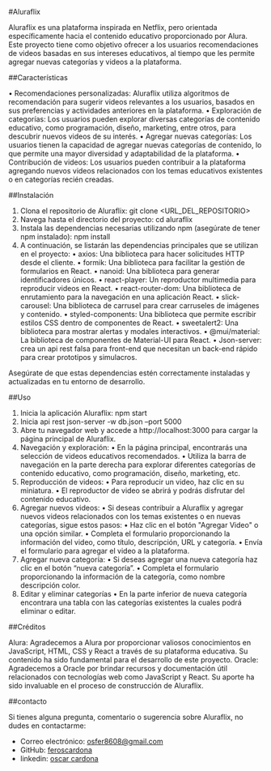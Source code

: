 #Aluraflix

Aluraflix es una plataforma inspirada en Netflix, pero orientada específicamente hacia el contenido educativo proporcionado por Alura. Este proyecto tiene como objetivo ofrecer a los usuarios recomendaciones de videos basadas en sus intereses educativos, al tiempo que les permite agregar nuevas categorías y videos a la plataforma.

##Características

•	Recomendaciones personalizadas: Aluraflix utiliza algoritmos de recomendación para sugerir videos relevantes a los usuarios, basados en sus preferencias y actividades anteriores en la plataforma.
•	Exploración de categorías: Los usuarios pueden explorar diversas categorías de contenido educativo, como programación, diseño, marketing, entre otros, para descubrir nuevos videos de su interés.
•	Agregar nuevas categorías: Los usuarios tienen la capacidad de agregar nuevas categorías de contenido, lo que permite una mayor diversidad y adaptabilidad de la plataforma.
•	Contribución de videos: Los usuarios pueden contribuir a la plataforma agregando nuevos videos relacionados con los temas educativos existentes o en categorías recién creadas.

##Instalación

1.	Clona el repositorio de Aluraflix:
git clone <URL_DEL_REPOSITORIO>
2.	Navega hasta el directorio del proyecto:
    cd aluraflix
3.	Instala las dependencias necesarias utilizando npm (asegúrate de tener npm instalado):
    npm install
4.	A continuación, se listarán las dependencias principales que se utilizan en el proyecto:
•	axios: Una biblioteca para hacer solicitudes HTTP desde el cliente.
•	formik: Una biblioteca para facilitar la gestión de formularios en React.
•	nanoid: Una biblioteca para generar identificadores únicos.
•	react-player: Un reproductor multimedia para reproducir videos en React.
•	react-router-dom: Una biblioteca de enrutamiento para la navegación en una aplicación      React.
•	slick-carousel: Una biblioteca de carrusel para crear carruseles de imágenes y contenido.
•	styled-components: Una biblioteca que permite escribir estilos CSS dentro de componentes de React.
•	sweetalert2: Una biblioteca para mostrar alertas y modales interactivos.
•	@mui/material: La biblioteca de componentes de Material-UI para React.
•	Json-server: crea un api rest falsa para front-end que necesitan un back-end rápido para crear prototipos y simulacros.

Asegúrate de que estas dependencias estén correctamente instaladas y actualizadas en tu entorno de desarrollo.

##Uso

1.	Inicia la aplicación Aluraflix:
npm start
2.	Inicia api rest
json-server -w db.json –port 5000
3.	Abre tu navegador web y accede a http://localhost:3000 para cargar la página principal de Aluraflix.
4.	Navegación y exploración:
•	En la página principal, encontrarás una selección de videos educativos recomendados.
•	Utiliza la barra de navegación en la parte derecha para explorar diferentes categorías de contenido educativo, como programación, diseño, marketing, etc.
5.	Reproducción de videos:
•	Para reproducir un video, haz clic  en su miniatura.
•	El reproductor de video se abrirá y podrás disfrutar del contenido educativo.
6.	Agregar nuevos videos:
•	Si deseas contribuir a Aluraflix y agregar nuevos videos relacionados con los temas existentes o en nuevas categorías, sigue estos pasos:
•	Haz clic en el botón "Agregar Video" o una opción similar.
•	Completa el formulario proporcionando la información del video, como título, descripción, URL y categoría.
•	Envía el formulario para agregar el video a la plataforma.
7.	Agregar nueva categoría:
•	Si deseas agregar una nueva categoría haz clic en el botón “nueva categoría”.
•	Completa el formulario proporcionando la información de la categoría, como nombre descripción color.
8.	Editar y eliminar categorías
•	En la parte inferior de nueva categoría encontrara una tabla con las categorías existentes la cuales podrá eliminar o editar.

##Créditos

Alura: Agradecemos a Alura por proporcionar valiosos conocimientos en JavaScript, HTML, CSS y React a través de su plataforma educativa. Su contenido ha sido fundamental para el desarrollo de este proyecto.
Oracle: Agradecemos a Oracle por brindar recursos y documentación útil relacionados con tecnologías web como JavaScript y React. Su aporte ha sido invaluable en el proceso de construcción de Aluraflix.

##contacto

Si tienes alguna pregunta, comentario o sugerencia sobre Aluraflix, no dudes en contactarme:

- Correo electrónico: [osfer8608@gmail.com](mailto:osfer8608@gmail.com)
- GitHub: [feroscardona]( https://github.com/feroscardona)
- linkedin: [oscar cardona]( linkedin.com/in/oscar-cardona-software)

